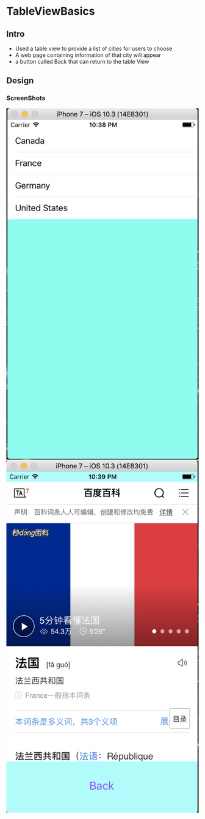 # TableViewBasics
## Intro
- Used a table view to provide a list of cities for users to choose
- A web page containing information of that city will appear
- a button called Back that can return to the table View

## Design
### ScreenShots
![](ScreenShots/ScreenShot1.png)
![](ScreenShots/ScreenShot2.png)
